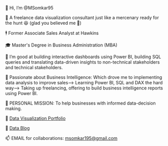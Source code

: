 👋 Hi, I’m @MSomkar95 

💼 A freelance data visualization consultant just like a mercenary ready for the hunt 😆 (glad you believed me 👏)

🕴️ Former Associate Sales Analyst at Hawkins

🎓 Master's Degree in Business Administration (MBA)

👀 I’m good at building interactive dashboards using Power BI, building SQL queries and translating data-driven insights to non-technical stakeholders and technical stakeholders.

🚀 Passionate about Business Intelligence: Which drove me to implementing data analysis to improve sales--> Learning Power BI, SQL and DAX the hard way--> Taking up freelancing, offering to build      business intelligence reports using Power BI.    

💬 PERSONAL MISSION: To help businesses with informed data-decision making.

👀 [Data Visualization Portfolio](https://my.novypro.com/ms-omkar)

👀 [Data Blog](https://medium.com/@msomkar195)

📫 EMAIL for collaborations: msomkar195@gmail.com 
<!---
MSomkar95/MSomkar95 is a ✨ special ✨ repository because its `README.md` (this file) appears on your GitHub profile.
You can click the Preview link to take a look at your changes.
--->
